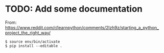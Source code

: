 # TODO: Add some documentation

From: https://www.reddit.com/r/learnpython/comments/2lzh9z/starting_a_python_project_the_right_way/

```
$ source env/bin/activate
$ pip install --editable .
```

